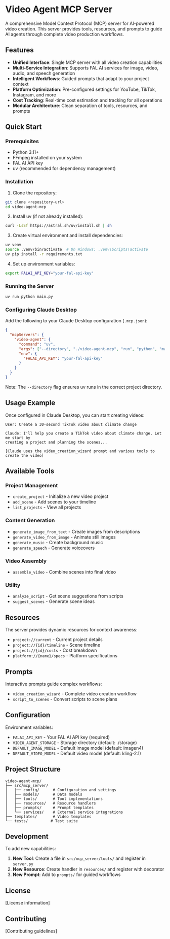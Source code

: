 # Video Agent MCP Server

A comprehensive Model Context Protocol (MCP) server for AI-powered video creation. This server provides tools, resources, and prompts to guide AI agents through complete video production workflows.

## Features

- **Unified Interface**: Single MCP server with all video creation capabilities
- **Multi-Service Integration**: Supports FAL AI services for image, video, audio, and speech generation
- **Intelligent Workflows**: Guided prompts that adapt to your project context
- **Platform Optimization**: Pre-configured settings for YouTube, TikTok, Instagram, and more
- **Cost Tracking**: Real-time cost estimation and tracking for all operations
- **Modular Architecture**: Clean separation of tools, resources, and prompts

## Quick Start

### Prerequisites

- Python 3.11+
- FFmpeg installed on your system
- FAL AI API key
- uv (recommended for dependency management)

### Installation

1. Clone the repository:
```bash
git clone <repository-url>
cd video-agent-mcp
```

2. Install uv (if not already installed):
```bash
curl -LsSf https://astral.sh/uv/install.sh | sh
```

3. Create virtual environment and install dependencies:
```bash
uv venv
source .venv/bin/activate  # On Windows: .venv\Scripts\activate
uv pip install -r requirements.txt
```

4. Set up environment variables:
```bash
export FALAI_API_KEY="your-fal-api-key"
```

### Running the Server

```bash
uv run python main.py
```

### Configuring Claude Desktop

Add the following to your Claude Desktop configuration (`.mcp.json`):

```json
{
  "mcpServers": {
    "video-agent": {
      "command": "uv",
      "args": ["--directory", "./video-agent-mcp", "run", "python", "main.py"],
      "env": {
        "FALAI_API_KEY": "your-fal-api-key"
      }
    }
  }
}
```

Note: The `--directory` flag ensures uv runs in the correct project directory.

## Usage Example

Once configured in Claude Desktop, you can start creating videos:

```
User: Create a 30-second TikTok video about climate change

Claude: I'll help you create a TikTok video about climate change. Let me start by 
creating a project and planning the scenes...

[Claude uses the video_creation_wizard prompt and various tools to create the video]
```

## Available Tools

### Project Management
- `create_project` - Initialize a new video project
- `add_scene` - Add scenes to your timeline
- `list_projects` - View all projects

### Content Generation
- `generate_image_from_text` - Create images from descriptions
- `generate_video_from_image` - Animate still images
- `generate_music` - Create background music
- `generate_speech` - Generate voiceovers

### Video Assembly
- `assemble_video` - Combine scenes into final video

### Utility
- `analyze_script` - Get scene suggestions from scripts
- `suggest_scenes` - Generate scene ideas

## Resources

The server provides dynamic resources for context awareness:
- `project://current` - Current project details
- `project://{id}/timeline` - Scene timeline
- `project://{id}/costs` - Cost breakdown
- `platform://{name}/specs` - Platform specifications

## Prompts

Interactive prompts guide complex workflows:
- `video_creation_wizard` - Complete video creation workflow
- `script_to_scenes` - Convert scripts to scene plans

## Configuration

Environment variables:
- `FALAI_API_KEY` - Your FAL AI API key (required)
- `VIDEO_AGENT_STORAGE` - Storage directory (default: ./storage)
- `DEFAULT_IMAGE_MODEL` - Default image model (default: imagen4)
- `DEFAULT_VIDEO_MODEL` - Default video model (default: kling-2.1)

## Project Structure

```
video-agent-mcp/
├── src/mcp_server/
│   ├── config/      # Configuration and settings
│   ├── models/      # Data models
│   ├── tools/       # Tool implementations
│   ├── resources/   # Resource handlers
│   ├── prompts/     # Prompt templates
│   └── services/    # External service integrations
├── templates/       # Video templates
└── tests/          # Test suite
```

## Development

To add new capabilities:

1. **New Tool**: Create a file in `src/mcp_server/tools/` and register in `server.py`
2. **New Resource**: Create handler in `resources/` and register with decorator
3. **New Prompt**: Add to `prompts/` for guided workflows

## License

[License information]

## Contributing

[Contributing guidelines]